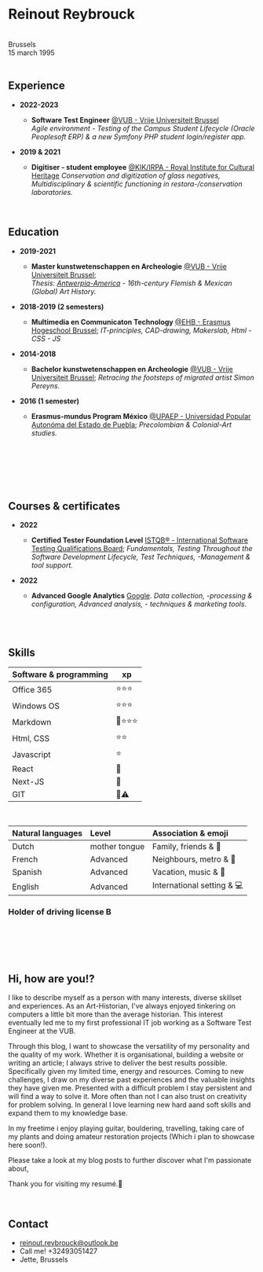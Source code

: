 <br/>

# Reinout Reybrouck
<br/>
Brussels <br/>
15 march 1995
<br/>
<br/>

## Experience  

- **2022-2023**
  - **Software Test Engineer** [@VUB - Vrije Universiteit Brussel](https://www.vub.be/en)<br />
  *Agile environment - Testing of the Campus Student Lifecycle (Oracle Peoplesoft ERP) & a new Symfony PHP student login/register app.*

- **2019 & 2021** 
  - **Digitiser - student employee** [@KIK/IRPA - Royal Institute for Cultural Heritage](https://www.kikirpa.be/)
  *Conservation and digitization of glass negatives, Multidisciplinary & scientific functioning in restora-/conservation laboratories.* 

<br/>

## Education 

- **2019-2021**
  - **Master kunstwetenschappen en Archeologie** [@VUB - Vrije Universiteit Brussel](https://www.vub.be/nl/studeren-aan-de-vub/alle-opleidingen/bachelor-en-masteropleidingen-aan-de-vub/kunstwetenschappen-en-archeologie);<br />
  *Thesis: [Antwerpia-America](/blog/arthistory/antwerpia-america) - 16th-century Flemish & Mexican (Global) Art History.* 

- **2018-2019 (2 semesters)**
  - **Multimedia en Communicaton Technology** [@EHB - Erasmus Hogeschool Brussel](https://www.erasmushogeschool.be/nl/opleidingen/multimedia-creatieve-technologie);
  *IT-principles, CAD-drawing, Makerslab, Html - CSS - JS*

- **2014-2018**
  - **Bachelor kunstwetenschappen en Archeologie** [@VUB - Vrije Universiteit Brussel](https://www.vub.be/en);
  *Retracing the footsteps of migrated artist Simon Pereyns.*

- **2016 (1 semester)**
  - **Erasmus-mundus Program México** [@UPAEP - Universidad Popular Autonóma del Estado de Puebla](https://upaep.mx/);
  *Precolombian & Colonial-Art studies.*

<br/>
<br/>
<br/>
<br/>
<br/>

## Courses & certificates

- **2022**
  - **Certified Tester Foundation Level** [ISTQB® - International Software Testing Qualifications Board](https://www.istqb.org/certifications/certified-tester-foundation-level);
  *Fundamentals, Testing Throughout the Software Development Lifecycle, Test Techniques, -Management & tool support.*

- **2022**
  - **Advanced Google Analytics** [Google](https://analytics.google.com/analytics/academy/).
  *Data collection, -processing & configuration, Advanced analysis, - techniques & marketing tools.*

<br/>
<br/>

## Skills

| Software & programming | xp |
| :--------  |   --------   | 
| Office 365 |  ⭐⭐⭐    |
| Windows OS |  ⭐⭐⭐    |
| Markdown   |  🔎⭐⭐⭐  |
| Html, CSS  |  ⭐⭐     | 
| Javascript |  ⭐       | 
| React      |  🔎       |
| Next-JS    |  🔎       |
| GIT        |  🔎⚠️     |

<br/>

| Natural languages | Level | Association & emoji |
| :-------- | :-------- | :-------- |
| Dutch     | mother tongue | Family, friends & 🍟 |
| French    | Advanced      | Neighbours, metro & 🥐 |
| Spanish   | Advanced      | Vacation, music & 🌮  |
| English   | Advanced      | International setting & 💻 |

### Holder of driving license B

<br/>
<br/>
<br/>
<br/>

## Hi, how are you!?

I like to describe myself as a person with many interests, diverse skillset and experiences. 
As an Art-Historian, I've always enjoyed tinkering on computers a little bit more than the average historian. This interest eventually led me to my first professional IT job working as a Software Test Engineer at the VUB.

Through this blog, I want to showcase the versatility of my personality and the quality of my work. 
Whether it is organisational, building a website or writing an article; I always strive to deliver the best results possible. Specifically given my limited time, energy and resources.
Coming to new challenges, I draw on my diverse past experiences and the valuable insights they have given me. Presented with a difficult problem I stay persistent and will find a way to solve it. 
More often than not I can also trust on creativity for problem solving. In general I love learning new hard aand soft skills and expand them to my knowledge base.

In my freetime i enjoy playing guitar, bouldering, travelling, taking care of my plants and doing amateur restoration projects (Which i plan to showcase here soon!). 

Please take a look at my blog posts to further discover what I'm passionate about,

Thank you for visiting my resumé.🙂

<br/>

## Contact

- reinout.reybrouck@outlook.be
- Call me! +32493051427 
- Jette, Brussels
